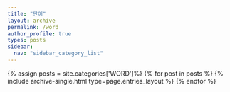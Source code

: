 ```yaml
---
title: "단어"
layout: archive
permalink: /word
author_profile: true
types: posts
sidebar:
  nav: "sidebar_category_list"
---
```


{% assign posts = site.categories['WORD']%}
{% for post in posts %}
  {% include archive-single.html type=page.entries_layout %}
{% endfor %}

